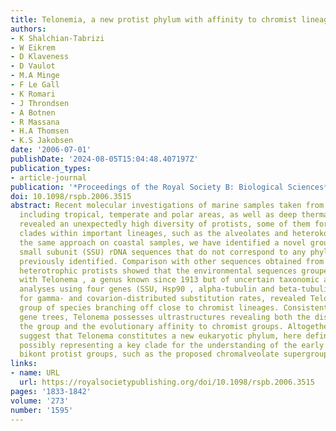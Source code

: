 ```yaml
---
title: Telonemia, a new protist phylum with affinity to chromist lineages
authors:
- K Shalchian-Tabrizi
- W Eikrem
- D Klaveness
- D Vaulot
- M.A Minge
- F Le Gall
- K Romari
- J Throndsen
- A Botnen
- R Massana
- H.A Thomsen
- K.S Jakobsen
date: '2006-07-01'
publishDate: '2024-08-05T15:04:48.407197Z'
publication_types:
- article-journal
publication: '*Proceedings of the Royal Society B: Biological Sciences*'
doi: 10.1098/rspb.2006.3515
abstract: Recent molecular investigations of marine samples taken from different environments,
  including tropical, temperate and polar areas, as well as deep thermal vents, have
  revealed an unexpectedly high diversity of protists, some of them forming deep-branching
  clades within important lineages, such as the alveolates and heterokonts. Using
  the same approach on coastal samples, we have identified a novel group of protist
  small subunit (SSU) rDNA sequences that do not correspond to any phylogenetic group
  previously identified. Comparison with other sequences obtained from cultures of
  heterotrophic protists showed that the environmental sequences grouped together
  with Telonema , a genus known since 1913 but of uncertain taxonomic affinity. Phylogenetic
  analyses using four genes (SSU, Hsp90 , alpha-tubulin and beta-tubulin ), and accounting
  for gamma- and covarion-distributed substitution rates, revealed Telonema as a distinct
  group of species branching off close to chromist lineages. Consistent with these
  gene trees, Telonema possesses ultrastructures revealing both the distinctness of
  the group and the evolutionary affinity to chromist groups. Altogether, the data
  suggest that Telonema constitutes a new eukaryotic phylum, here defined as Telonemia,
  possibly representing a key clade for the understanding of the early evolution of
  bikont protist groups, such as the proposed chromalveolate supergroup.
links:
- name: URL
  url: https://royalsocietypublishing.org/doi/10.1098/rspb.2006.3515
pages: '1833-1842'
volume: '273'
number: '1595'
---
```

